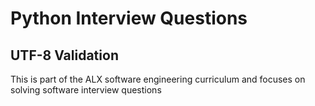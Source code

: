 # Python Interview Questions
## UTF-8 Validation
This is part of the ALX software engineering curriculum and focuses on solving software interview questions
